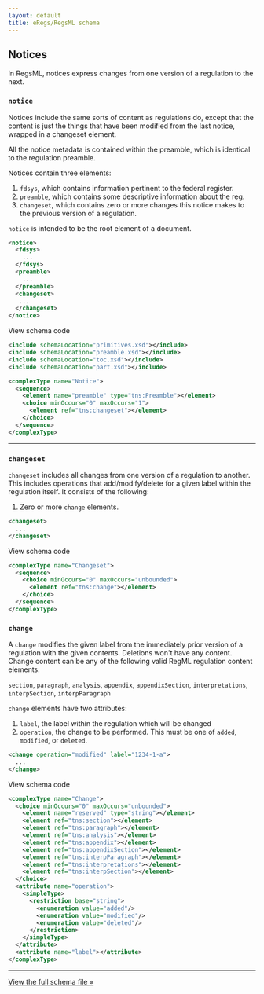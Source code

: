 ```yaml
---
layout: default
title: eRegs/RegsML schema
---
```


## Notices

In RegsML, notices express changes from one version of a regulation to the next. 

### `notice`

Notices include the same sorts of content as regulations do, except that the content is just the things that have been modified from the last notice, wrapped in a changeset element. 
   
All the notice metadata is contained within the preamble, which is identical to the regulation preamble.

Notices contain three elements:

1. `fdsys`, which contains information pertinent to the federal register.
2. `preamble`, which contains some descriptive information about the reg.
3. `changeset`, which contains zero or more changes this notice makes to the previous version of a regulation.

`notice` is intended to be the root element of a document.

```xml
<notice>
  <fdsys>
    ...
  </fdsys>
  <preamble>
    ...
  </preamble>
  <changeset>
   ...
  </changeset>
</notice>
```

<span class="toggle">View schema code</span>

```xml
<include schemaLocation="primitives.xsd"></include>
<include schemaLocation="preamble.xsd"></include>
<include schemaLocation="toc.xsd"></include>
<include schemaLocation="part.xsd"></include>

<complexType name="Notice">
  <sequence>
    <element name="preamble" type="tns:Preamble"></element>
    <choice minOccurs="0" maxOccurs="1">
      <element ref="tns:changeset"></element>
    </choice>
  </sequence>
</complexType>
```

---

### `changeset`

`changeset` includes all changes from one version of a regulation to another. This includes operations that add/modify/delete for a given label within the regulation itself. It consists of the following:

1. Zero or more `change` elements.

```xml
<changeset>
  ...
</changeset>
```

<span class="toggle">View schema code</span>

```xml
<complexType name="Changeset">
  <sequence>
    <choice minOccurs="0" maxOccurs="unbounded">
      <element ref="tns:change"></element>
    </choice>
  </sequence>
</complexType>
  ```

### `change`

A `change` modifies the given label from the immediately prior version of a regulation with the given contents. Deletions won't have any content. Change content can be any of the following valid RegML regulation content elements:

`section`, `paragraph`, `analysis`, `appendix`, `appendixSection`, `interpretations`, `interpSection`, `interpParagraph`

`change` elements have two attributes:

1. `label`, the label within the regulation which will be changed
2. `operation`, the change to be performed. This must be one of `added`, `modified`, or `deleted`.

```xml
<change operation="modified" label="1234-1-a">
  ...
</change>
```

<span class="toggle">View schema code</span>

```xml
<complexType name="Change">
  <choice minOccurs="0" maxOccurs="unbounded">
    <element name="reserved" type="string"></element>
    <element ref="tns:section"></element>
    <element ref="tns:paragraph"></element>
    <element ref="tns:analysis"></element>
    <element ref="tns:appendix"></element>
    <element ref="tns:appendixSection"></element>
    <element ref="tns:interpParagraph"></element>
    <element ref="tns:interpretations"></element>
    <element ref="tns:interpSection"></element>
  </choice>
  <attribute name="operation">
    <simpleType>
      <restriction base="string">
        <enumeration value="added"/>
        <enumeration value="modified"/>
        <enumeration value="deleted"/>
      </restriction>
    </simpleType>
  </attribute>
  <attribute name="label"></attribute>
</complexType>
```

---

[View the full schema file &#187;](https://github.com/cfpb/regulations-schema/blob/master/src/eregs.xsd)

